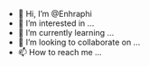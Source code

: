 - 👋 Hi, I’m @Enhraphi
- 👀 I’m interested in ...
- 🌱 I’m currently learning ...
- 💞️ I’m looking to collaborate on ...
- 📫 How to reach me ...

<!---
Enhraphi/Enhraphi is a ✨ special ✨ repository because its `README.md` (this file) appears on your GitHub profile.
You can click the Preview link to take a look at your changes.
--->
